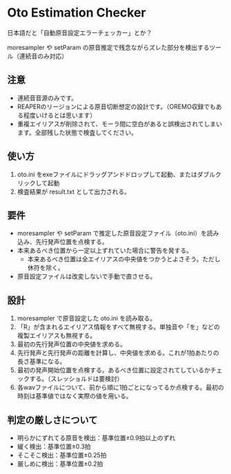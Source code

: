 # Oto Estimation Checker
日本語だと「自動原音設定エラーチェッカー」とか？

moresampler や setParam の原音推定で残念ながらズレた部分を検出するツール（連続音のみ対応）

## 注意

- 連続音音源のみです。
- REAPERのリージョンによる原音切断想定の設計です。（OREMO収録でもある程度いけるとは思います）
- 重複エイリアスが削除されて、モーラ間に空白があると誤検出されてしまいます。全部残した状態で検査してください。

## 使い方

1. oto.ini をexeファイルにドラッグアンドドロップして起動、またはダブルクリックして起動
2. 検査結果が result.txt として出力される。

## 要件

- moresampler や setParam で推定した原音設定ファイル（oto.ini）を読み込み、先行発声位置を点検する。
- 本来あるべき位置から一定以上ずれていた場合に警告を発する。
  - 本来あるべき位置は全エイリアスの中央値をつかうとよさそう。ただし休符を除く。
- 原音設定ファイルは改変しないで手動で直させる。

## 設計

1. moresampler で原音設定した oto.ini を読み取る。
2. 「R」が含まれるエイリアス情報をすべて無視する。単独音や「を」などの複製エイリアスも無視する。
3. 最初の先行発声位置の中央値を求める。
4. 先行発声と先行発声の距離を計算し、中央値を求める。これが1拍あたりの長さ基準になる。
5. 最初の発声開始位置を点検する。あるべき位置に設定されてしているかチェックする。（スレッショルドは要検討）
6. 各wavファイルについて、前から順に1拍ごとになってるか点検する。最初の時刻は基準値ではなく実際の値を用いる。

## 判定の厳しさについて

- 明らかにずれてる原音を検出：基準位置±0.9拍以上のずれ
- 緩く検出：基準位置±0.3拍
- そこそこ検出：基準位置±0.25拍
- 厳しめに検出：基準位置±0.2拍
